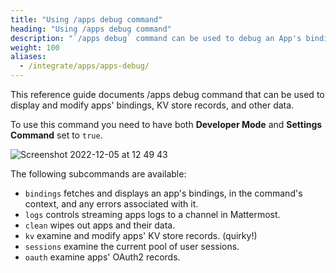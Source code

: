 ```yaml
---
title: "Using /apps debug command"
heading: "Using /apps debug command"
description: "`/apps debug` command can be used to debug an App's bindings, KV store records, view the logs, etc."
weight: 100
aliases:
  - /integrate/apps/apps-debug/
---
```


This reference guide documents /apps debug command that can be used to display
and modify apps' bindings, KV store records, and other data.

To use this command you need to have both **Developer Mode** and **Settings Command** set to `true`.

![Screenshot 2022-12-05 at 12 49 43](https://user-images.githubusercontent.com/488556/205630553-0d5be216-1f9d-4817-8180-c537356cd349.png)

The following subcommands are available:
- `bindings` fetches and displays an app's bindings, in the command's context, and any errors associated with it.
- `logs` controls streaming apps logs to a channel in Mattermost.
- `clean` wipes out apps and their data.
- `kv` examine and modify apps' KV store records. (quirky!)
- `sessions` examine the current pool of user sessions.
- `oauth` examine apps' OAuth2 records.

